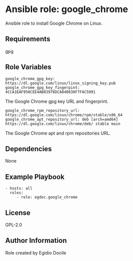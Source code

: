 Ansible role: google_chrome
=========

Ansible role to install Google Chrome on Linux.

Requirements
------------

gpg

Role Variables
--------------

    google_chrome_gpg_key: https://dl.google.com/linux/linux_signing_key.pub
    google_chrome_gpg_key_fingerpint: 4CCA1EAF950CEE4AB83976DCA040830F7FAC5991

The Google Chrome gpg key URL and fingerprint.

    google_chrome_rpm_repository_url: https://dl.google.com/linux/chrome/rpm/stable/x86_64
    google_chrome_apt_repository_url: deb [arch=amd64] https://dl.google.com/linux/chrome/deb/ stable main

The Google Chrome apt and rpm repositories URL.


Dependencies
------------

None

Example Playbook
----------------

    - hosts: all
      roles:
         - role: egdoc.google_chrome

License
-------

GPL-2.0

Author Information
------------------

Role created by Egidio Docile